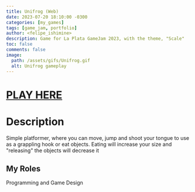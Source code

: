 ```yaml
---
title: Unifrog (Web)
date: 2023-07-20 18:10:00 -0300
categories: [my_games]
tags: [game_jam, portfolio]
author: <felipe_ishimine>
description: Game for La Plata GameJam 2023, with the theme, "Scale"
toc: false
comments: false
image:
  path: /assets/gifs/Unifrog.gif
  alt: Unifrog gameplay
---
```


# [PLAY HERE](https://kodachigames.itch.io/unifrog)


# Description
Simple platformer, where you can move, jump and shoot your tongue to use as a grappling hook or eat objects. Eating will increase your size and "releasing" the objects will decrease it

## My Roles
Programming and Game Design 